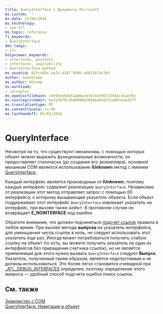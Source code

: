 ```yaml
---
title: QueryInterface | Документы Microsoft
ms.custom: ''
ms.date: 11/04/2016
ms.technology:
- cpp-atl
ms.topic: reference
f1_keywords:
- QueryInterface
dev_langs:
- C++
helpviewer_keywords:
- interfaces, pointers
- interfaces, availability
- QueryInterface method
ms.assetid: 62fce95e-aafa-4187-b50b-e6611b74c3b3
author: mikeblome
ms.author: mblome
ms.workload:
- cplusplus
ms.openlocfilehash: cde92ee56e51a86acbfb7e459571291bc3cae76c
ms.sourcegitcommit: be2a7679c2bd80968204dee03d13ca961eaa31ff
ms.translationtype: MT
ms.contentlocale: ru-RU
ms.lasthandoff: 05/03/2018
---
```

# <a name="queryinterface"></a>QueryInterface
Несмотря на то, что существуют механизмы, с помощью которых объект можно выразить функциональные возможности, он предоставляет статически (до создания его экземпляра), основной механизм COM является использование **IUnknown** метод с именем [QueryInterface ](http://msdn.microsoft.com/library/windows/desktop/ms682521).  
  
 Каждый интерфейс является производным от **IUnknown**, поэтому каждый интерфейс содержит реализацию `QueryInterface`. Независимо от реализации этот метод отправляет запрос с помощью IID интерфейса, к которому вызывающий указатель объекта. Если объект поддерживает этот интерфейс `QueryInterface` извлекает указатель на интерфейс, при вызове также `AddRef`. В противном случае он возвращает **E_NOINTERFACE** код ошибки.  
  
 Обратите внимание, что должен подчиняться [подсчет ссылок](../atl/reference-counting.md) правила в любое время. При вызове метода **выпуска** на указатель интерфейса, для уменьшения числа ссылок в ноль, не следует использовать этот указатель еще раз. Иногда может потребоваться получить слабую ссылку на объект (то есть, вы можете получить указатель на один из интерфейсов без приращения счетчика ссылок), но не является приемлемым для этого нужно вызвать `QueryInterface` следуют  **Выпуск**. Указатель, полученный таким образом, является недопустимым и не должны использоваться. Это более легко становится очевидной при [_ATL_DEBUG_INTERFACES](reference/debugging-and-error-reporting-macros.md#_atl_debug_interfaces) определен, поэтому определение этого макроса — удобный способ подсчета ошибок поиск ссылок.  
  
## <a name="see-also"></a>См. также  
 [Знакомство с COM](../atl/introduction-to-com.md)   
 [QueryInterface: Навигация в объект](http://msdn.microsoft.com/library/windows/desktop/ms687230)

